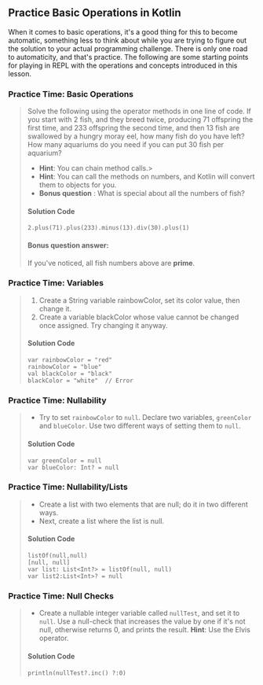 ## Practice Basic Operations in Kotlin

When it comes to basic operations, it's a good thing for this to become automatic, something less to think about while you are trying to figure out the solution to your actual programming challenge. There is only one road to automaticity, and that's practice. The following are some starting points for playing in REPL with the operations and concepts introduced in this lesson.

### Practice Time: Basic Operations
> Solve the following using the operator methods in one line of code.
> If you start with 2 fish, and they breed twice, producing 71 offspring the first time, and 233 offspring the second time, and then 13 fish are swallowed by a hungry moray eel, how many fish do you have left? How many aquariums do you need if you can put 30 fish per aquarium?
> * **Hint**: You can chain method calls.> 
> * **Hint**: You can call the methods on numbers, and Kotlin will convert them to objects for you.
> * **Bonus question** : What is special about all the numbers of fish?
> #### Solution Code
> ```
> 2.plus(71).plus(233).minus(13).div(30).plus(1)
> ```
> #### Bonus question answer: 
> If you've noticed, all fish numbers above are **prime**.


### Practice Time: Variables
> 1. Create a String variable rainbowColor, set its color value, then change it.
> 2. Create a variable blackColor whose value cannot be changed once assigned. Try changing it anyway.
> #### Solution Code
> ```
> var rainbowColor = "red"
> rainbowColor = "blue"
> val blackColor = "black"
> blackColor = "white" 	// Error
> ```

### Practice Time: Nullability
> * Try to set `rainbowColor` to `null`. 
> Declare two variables, `greenColor` and `blueColor`. 
> Use two different ways of setting them to `null`.
> #### Solution Code
> ```
> var greenColor = null
> var blueColor: Int? = null
> ```

### Practice Time: Nullability/Lists
> * Create a list with two elements that are null; do it in two different ways.
> * Next, create a list where the list is null.
> #### Solution Code
> ``` 
> listOf(null,null)
> [null, null]
> var list: List<Int?> = listOf(null, null)
> var list2:List<Int>? = null
> ```
> 
### Practice Time: Null Checks
> * Create a nullable integer variable called `nullTest`, and set it to `null`. 
> Use a null-check that increases the value by one if it's not null, otherwise returns 0, and prints the result.
> **Hint**: Use the Elvis operator.
> #### Solution Code
> ```
> println(nullTest?.inc() ?:0)
> ```